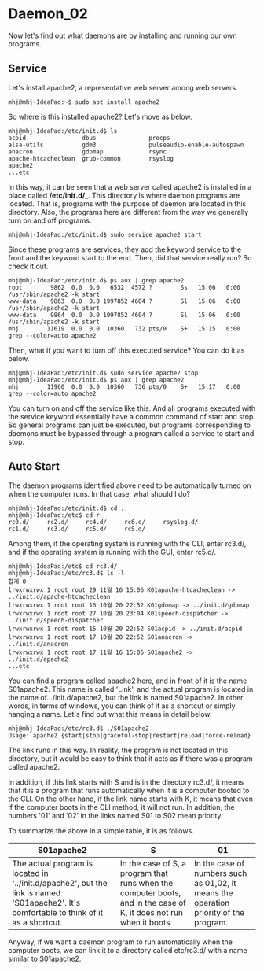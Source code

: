 # Daemon_02

Now let's find out what daemons are by installing and running our own programs.

## Service 
Let's install apache2, a representative web server among web servers.

```
mhj@mhj-IdeaPad:~$ sudo apt install apache2
```
So where is this installed apache2? Let's move as below.

```
mhj@mhj-IdeaPad:/etc/init.d$ ls
acpid                dbus               procps
alsa-utils           gdm3               pulseaudio-enable-autospawn
anacron              gdomap             rsync
apache-htcacheclean  grub-common        rsyslog
apache2   
...etc
```
In this way, it can be seen that a web server called apache2 is installed in a place called __/etc/init.d/___. This directory is where daemon programs are located. That is, programs with the purpose of daemon are located in this directory. Also, the programs here are different from the way we generally turn on and off programs.

```
mhj@mhj-IdeaPad:/etc/init.d$ sudo service apache2 start
```
Since these programs are services, they add the keyword service to the front and the keyword start to the end. Then, did that service really run? So check it out.

```
mhj@mhj-IdeaPad:/etc/init.d$ ps aux | grep apache2
root        9862  0.0  0.0   6532  4572 ?        Ss   15:06   0:00 /usr/sbin/apache2 -k start
www-data    9863  0.0  0.0 1997852 4604 ?        Sl   15:06   0:00 /usr/sbin/apache2 -k start
www-data    9864  0.0  0.0 1997852 4604 ?        Sl   15:06   0:00 /usr/sbin/apache2 -k start
mhj        11619  0.0  0.0  10360   732 pts/0    S+   15:15   0:00 grep --color=auto apache2
```
Then, what if you want to turn off this executed service? You can do it as below.
```
mhj@mhj-IdeaPad:/etc/init.d$ sudo service apache2 stop
mhj@mhj-IdeaPad:/etc/init.d$ ps aux | grep apache2
mhj        11960  0.0  0.0  10360   736 pts/0    S+   15:17   0:00 grep --color=auto apache2
```
You can turn on and off the service like this. And all programs executed with the service keyword essentially have a common command of start and stop. So general programs can just be executed, but programs corresponding to daemons must be bypassed through a program called a service to start and stop.

## Auto Start

The daemon programs identified above need to be automatically turned on when the computer runs. In that case, what should I do?

```
mhj@mhj-IdeaPad:/etc/init.d$ cd ..
mhj@mhj-IdeaPad:/etc$ cd r
rc0.d/     rc2.d/     rc4.d/     rc6.d/     rsyslog.d/
rc1.d/     rc3.d/     rc5.d/     rcS.d/
``` 
Among them, if the operating system is running with the CLI, enter rc3.d/, and if the operating system is running with the GUI, enter rc5.d/.

```
mhj@mhj-IdeaPad:/etc$ cd rc3.d/
mhj@mhj-IdeaPad:/etc/rc3.d$ ls -l
합계 0
lrwxrwxrwx 1 root root 29 11월 16 15:06 K01apache-htcacheclean -> ../init.d/apache-htcacheclean
lrwxrwxrwx 1 root root 16 10월 20 22:52 K01gdomap -> ../init.d/gdomap
lrwxrwxrwx 1 root root 27 10월 20 23:04 K01speech-dispatcher -> ../init.d/speech-dispatcher
lrwxrwxrwx 1 root root 15 10월 20 22:52 S01acpid -> ../init.d/acpid
lrwxrwxrwx 1 root root 17 10월 20 22:52 S01anacron -> ../init.d/anacron
lrwxrwxrwx 1 root root 17 11월 16 15:06 S01apache2 -> ../init.d/apache2
...etc
```
You can find a program called apache2 here, and in front of it is the name S01apache2. This name is called 'Link', and the actual program is located in the name of.../init.d/apache2, but the link is named S01apache2. In other words, in terms of windows, you can think of it as a shortcut or simply hanging a name. Let's find out what this means in detail below.

```
mhj@mhj-IdeaPad:/etc/rc3.d$ ./S01apache2
Usage: apache2 {start|stop|graceful-stop|restart|reload|force-reload}
```
The link runs in this way. In reality, the program is not located in this directory, but it would be easy to think that it acts as if there was a program called apache2.

In addition, if this link starts with S and is in the directory rc3.d/, it means that it is a program that runs automatically when it is a computer booted to the CLI. On the other hand, if the link name starts with K, it means that even if the computer boots in the CLI method, it will not run. In addition, the numbers '01' and '02' in the links named S01 to S02 mean priority.

To summarize the above in a simple table, it is as follows.

|S01apache2|S|01|
|----------|-|--|
|The actual program is located in '../init.d/apache2', but the link is named 'S01apache2'. It's comfortable to think of it as a shortcut.|In the case of S, a program that runs when the computer boots, and in the case of K, it does not run when it boots.|In the case of numbers such as 01,02, it means the operation priority of the program.|

Anyway, if we want a daemon program to run automatically when the computer boots, we can link it to a directory called etc/rc3.d/ with a name similar to S01apache2.
